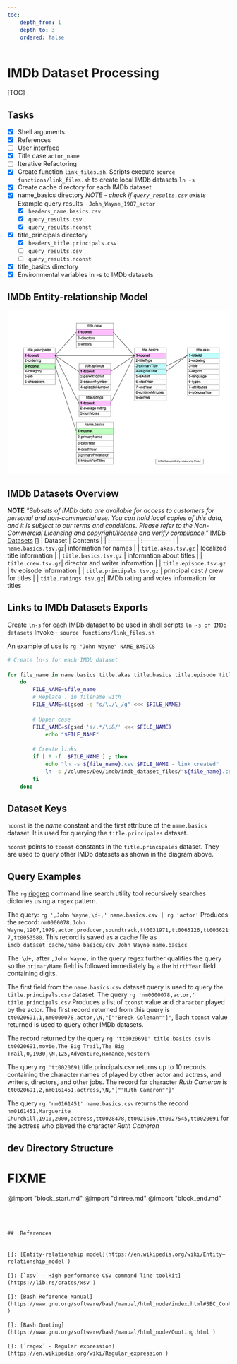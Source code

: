 ```yaml
---
toc:
    depth_from: 1
    depth_to: 3
    ordered: false
---  
```

  
#  IMDb Dataset Processing
  
[TOC]

##  Tasks
  
  
- [x]   Shell arguments
- [x]   References
- [ ]   User interface
- [x]   Title case `actor_name`
- [ ]   Iterative Refactoring
- [x]   Create function `link_files.sh`. Scripts execute `source functions/link_files.sh` to create local IMDb datasets `ln -s`
- [x]   Create cache directory for each IMDb dataset
  - [x] name_basics directory
*NOTE - check if  `query_results.csv` exists*  
Example query results - `John_Wayne_1907_actor`
    - [x]   `headers_name.basics.csv`
    - [x]   `query_results.csv`
    - [x]   `query_results.nconst`

  - [x] title_principals directory
    - [x]   `headers_title.principals.csv`
    - [ ]   `query_results.csv`
    - [ ]   `query_results.nconst`

  - [x] title_basics directory
  - [x] Environmental variables ln -s to IMDb datasets
  
##  IMDb Entity-relationship Model 
  
  
![IMDb ERD](./imdb_scripts/assets/imdb_erd.png )
  
##  IMDb Datasets Overview
  
  
**NOTE** *"Subsets of IMDb data are available for access to customers for personal and non-commercial use. You can hold local copies of this data, and it is subject to our terms and conditions. Please refer to the Non-Commercial Licensing and copyright/license and verify compliance."* [IMDb Datasets](https://www.imdb.com/interfaces/ ) []
  | Dataset | Contents |
  | :--------- | :---------- |
|  `name.basics.tsv.gz`|    information for names |
|  `title.akas.tsv.gz` |   localized title information |
|  `title.basics.tsv.gz` |   information about titles |
|  `title.crew.tsv.gz`|    director and writer information  |
|  `title.episode.tsv.gz ` |    tv episode information |
|  `title.principals.tsv.gz` |    principal cast / crew for titles |
|  `title.ratings.tsv.gz`|    IMDb rating and votes information for titles
  
## Links to IMDb Datasets Exports

Create `ln-s` for each IMDb dataset to be used in shell scripts
`ln -s of IMDb datasets`
Invoke - `source functions/link_files.sh`


An example of use is `rg "John Wayne" NAME_BASICS`

```bash
# Create ln-s for each IMDb dataset

for file_name in name.basics title.akas title.basics title.episode title.principals title.ratings title.crew
    do
        FILE_NAME=$file_name
        # Replace . in filename with_
        FILE_NAME=$(gsed -e "s/\./\_/g" <<< $FILE_NAME)
    
        # Upper case
        FILE_NAME=$(gsed 's/.*/\U&/' <<< $FILE_NAME)
            echo "$FILE_NAME"
        
        # Create links
        if [ ! -f  $FILE_NAME ] ; then
            echo "ln -s ${file_name}.csv $FILE_NAME - link created"
            ln -s /Volumes/Dev/imdb/imdb_dataset_files/"${file_name}.csv" $FILE_NAME
        fi
    done
```

##  Dataset Keys

  
`nconst` is the *name* constant and the first attribute of the `name.basics` dataset. It is used  for querying the `title.principales` dataset.

`nconst` points to `tconst` constants in the `title.principales` dataset.  They are used to query other IMDb datasets as shown in the diagram above.
  
  
##  Query Examples
  
  
The `rg` [ripgrep](https://crates.io/crates/ripgrep ) command line search utility tool   recursively searches dictories using a  `regex` pattern.
  
The query: `rg ',John Wayne,\d+,' name.basics.csv | rg 'actor'` 
Produces the record: `nm0000078,John Wayne,1907,1979,actor,producer,soundtrack,tt0031971,tt0065126,tt0056217,tt0053580`. This record is saved as a cache file as `imdb_dataset_cache/name_basics/csv_John_Wayne_name.basics`
  
The` \d+,` after `,John Wayne,` in the query regex further qualifies the query so the `primaryName` field is followed immediately by a the `birthYear` field containing digits.
  
The first field from the `name.basics.csv` dataset query is used to query the `title.principals.csv` dataset. 
The query `rg 'nm0000078,actor,' title.principals.csv` 
Produces a list of `tconst` value and `character` played by the actor. 
The first record returned from this query is `tt0020691,1,nm0000078,actor,\N,"[""Breck Coleman""]"`,  Each `tconst` value returned  is used to query other IMDb datasets.
  
The record returned by the query 
`rg 'tt0020691' title.basics.csv` is
`tt0020691,movie,The Big Trail,The Big Trail,0,1930,\N,125,Adventure,Romance,Western`
  
The query `rg 'tt0020691` title.principals.csv returns up to 10 records containing the character names of played by other actor and actress, and writers, directors, and other jobs. The record for character *Ruth Cameron* is `tt0020691,2,nm0161451,actress,\N,"[""Ruth Cameron""]"`
  
The query `rg 'nm0161451' name.basics.csv` returns the record `nm0161451,Marguerite Churchill,1910,2000,actress,tt0028478,tt0021606,tt0027545,tt0020691` for the actress who played the character *Ruth Cameron*
  
  
##  dev Directory Structure
# FIXME
@import "block_start.md"
@import "dirtree.md"
@import "block_end.md"

```

  
  
##  References
  
  
[]: [Entity-relationship model](https://en.wikipedia.org/wiki/Entity–relationship_model )
  
[]: [`xsv` - High performance CSV command line toolkit](https://lib.rs/crates/xsv )
  
[]: [Bash Reference Manual](https://www.gnu.org/software/bash/manual/html_node/index.html#SEC_Contents )
  
[]: [Bash Quoting](https://www.gnu.org/software/bash/manual/html_node/Quoting.html )
  
[]: [`regex` - Regular expression](https://en.wikipedia.org/wiki/Regular_expression )
  
  